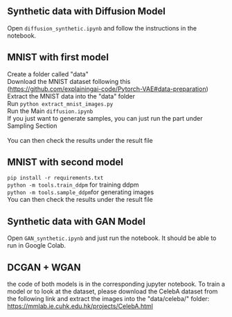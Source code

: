 ## Synthetic data with Diffusion Model

Open ```diffusion_synthetic.ipynb``` and follow the instructions in the notebook. 

## MNIST with first model
Create a folder called "data"<br />
Download the MNIST dataset following this (https://github.com/explainingai-code/Pytorch-VAE#data-preparation)<br />
Extract the MNIST data into the "data" folder<br />
Run ```python extract_mnist_images.py```<br />
Run the Main ```diffusion.ipynb```<br />
If you just want to generate samples, you can just run the part under Sampling Section<br />\
You can then check the results under the result file


## MNIST with second model
```pip install -r requirements.txt```<br />
```python -m tools.train_ddpm``` for training ddpm<br />
```python -m tools.sample_ddpm```for generating images<br />
You can then check the results under the result file


## Synthetic data with GAN Model

Open ```GAN_synthetic.ipynb``` and just run the notebook. It should be able to run in Google Colab.


## DCGAN + WGAN
the code of both models is in the corresponding jupyter notebook. 
To train a model or to look at the dataset, please download the CelebA dataset from the following link and extract the images into the "data/celeba/" folder: https://mmlab.ie.cuhk.edu.hk/projects/CelebA.html